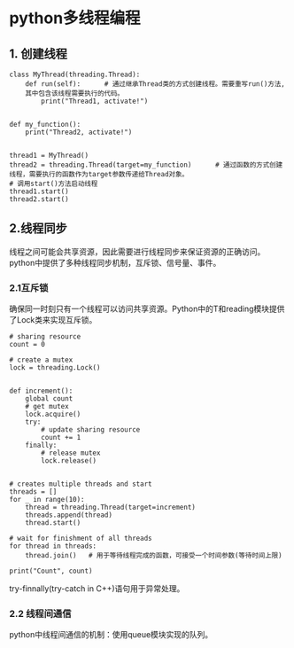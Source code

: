 # python多线程编程
## 1. 创建线程
```
class MyThread(threading.Thread):
    def run(self):      # 通过继承Thread类的方式创建线程。需要重写run()方法,
    其中包含该线程需要执行的代码。
        print("Thread1, activate!")


def my_function():
    print("Thread2, activate!")


thread1 = MyThread()
thread2 = threading.Thread(target=my_function)      # 通过函数的方式创建
线程，需要执行的函数作为target参数传递给Thread对象。
# 调用start()方法启动线程
thread1.start()
thread2.start()
```

## 2.线程同步
线程之间可能会共享资源，因此需要进行线程同步来保证资源的正确访问。python中提供了多种线程同步机制，互斥锁、信号量、事件。
### 2.1互斥锁
确保同一时刻只有一个线程可以访问共享资源。Python中的T和reading模块提供了Lock类来实现互斥锁。
```
# sharing resource
count = 0

# create a mutex
lock = threading.Lock()


def increment():
    global count
    # get mutex
    lock.acquire()
    try:
        # update sharing resource
        count += 1
    finally:
        # release mutex
        lock.release()


# creates multiple threads and start
threads = []
for _ in range(10):
    thread = threading.Thread(target=increment)
    threads.append(thread)
    thread.start()

# wait for finishment of all threads 
for thread in threads:
    thread.join()   # 用于等待线程完成的函数，可接受一个时间参数(等待时间上限)

print("Count", count)
```
try-finnally(try-catch in C++)语句用于异常处理。
### 2.2 线程间通信
python中线程间通信的机制：使用queue模块实现的队列。
